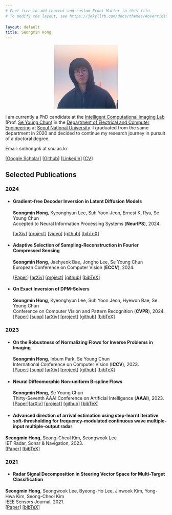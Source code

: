 ```yaml
---
# Feel free to add content and custom Front Matter to this file.
# To modify the layout, see https://jekyllrb.com/docs/themes/#overriding-theme-defaults

layout: default
title: Seongmin Hong
---
```

<p align="center">
  <img src="./files/picture_hood.jpg" alt="이미지 설명" width="200pt">
</p>

I am currently a PhD candidate at the [Intelligent Computational imaging Lab](https://icl.snu.ac.kr/) (Prof. [Se Young Chun](https://icl.snu.ac.kr/pi)) in the [Department of Electrical and Computer Engineering](https://ece.snu.ac.kr/) at  [Seoul National University](https://www.snu.ac.kr/). I graduated from the same department in 2020  and decided to continue my research journey in pursuit of a doctoral degree.

Email: smhongok at snu.ac.kr

[[Google Scholar](https://scholar.google.com/citations?user=icHnJqsAAAAJ&hl=ko&oi=ao)] [[Github](https://github.com/smhongok)] [[LinkedIn](https://www.linkedin.com/in/sm-hong/)] [[CV](./files/CV_smhong.pdf)]

## Selected Publications
### 2024

* #### **Gradient-free Decoder Inversion in Latent Diffusion Models**  

  **Seongmin Hong**, Kyeonghyun Lee, Suh Yoon Jeon, Ernest K. Ryu, Se Young Chun  
  Accepted to Neural Information Processing Systems (**NeurIPS**), 2024. 

  [[arXiv](https://arxiv.org/abs/2409.18442)] [[project](/dec-inv.html)] [<a href="https://recorder-v3.slideslive.com/#/share?share=94209&s=10070c25-7055-403c-bd99-5bfc52ab749d">video</a>] [<a href="https://github.com/smhongok/dec-inv">github</a>] [<a href="/bibtex.html#hong2024gradient">bibTeX</a>]

  

* #### **Adaptive Selection of Sampling-Reconstruction in Fourier Compressed Sensing**  

  **Seongmin Hong**, Jaehyeok Bae, Jongho Lee, Se Young Chun  
  European Conference on Computer Vision (**ECCV**), 2024. 

  [<a href="https://www.ecva.net/papers/eccv_2024/papers_ECCV/papers/08236.pdf">Paper</a>] [[arXiv](https://arxiv.org/abs/2409.11738)] [[project](/ada-sel.html)] [<a href="https://github.com/smhongok/ada-sel">github</a>] [<a href="/bibtex.html#Hong_2024_ECCV">bibTeX</a>]

  

* #### **On Exact Inversion of DPM-Solvers**  

  **Seongmin Hong**, Kyeonghyun Lee, Suh Yoon Jeon, Hyewon Bae, Se Young Chun  
  Conference on Computer Vision and Pattern Recognition (**CVPR**), 2024.  
  [<a href="https://openaccess.thecvf.com/content/CVPR2024/papers/Hong_On_Exact_Inversion_of_DPM-Solvers_CVPR_2024_paper.pdf">Paper</a>] [<a href="https://openaccess.thecvf.com/content/CVPR2024/supplemental/Hong_On_Exact_Inversion_CVPR_2024_supplemental.pdf">supp</a>] [[arXiv](https://arxiv.org/abs/2311.18387)] [[project](/inv-dpm.html)] [<a href="https://github.com/smhongok/inv-dpm">github</a>] [<a href="/bibtex.html#Hong_2024_CVPR">bibTeX</a>]

### 2023

* #### **On the Robustness of Normalizing Flows for Inverse Problems in Imaging**   

  **Seongmin Hong**, Inbum Park, Se Young Chun  
  International Conference on Computer Vision (**ICCV**), 2023.  
  [<a href="https://openaccess.thecvf.com/content/ICCV2023/papers/Hong_On_the_Robustness_of_Normalizing_Flows_for_Inverse_Problems_in_ICCV_2023_paper.pdf">Paper</a>] [<a href="https://openaccess.thecvf.com/content/ICCV2023/supplemental/Hong_On_the_Robustness_ICCV_2023_supplemental.pdf">supp</a>] [[arXiv](https://arxiv.org/abs/2212.04319)] [[project](/robustness.html)] [<a href="https://github.com/smhongok/robustNF">github</a>] [<a href="/bibtex.html#hong23robustness">bibTeX</a>]
  
  


* #### **Neural Diffeomorphic Non-uniform B-spline Flows**  

  **Seongmin Hong**,  Se Young Chun  
  Thirty-Seventh AAAI Conference on Artificial Intelligence (**AAAI**), 2023.  
  [[Paper](https://ojs.aaai.org/index.php/AAAI/article/view/26441)][[arXiv](https://arxiv.org/abs/2304.04555)] [[project](/nubsf.html)] [<a href="https://github.com/smhongok/Non-uniform-B-spline-Flow">github</a>] [<a href="/bibtex.html#hong23neural">bibTeX</a>]

  

* #### **Advanced direction of arrival estimation using step-learnt iterative soft-thresholding for frequency-modulated continuous wave multiple-input multiple-output radar**   
**Seongmin Hong**, Seong-Cheol Kim, Seongwook Lee  
IET Radar, Sonar & Navigation, 2023.  
[[Paper](https://doi.org/10.1049/rsn2.12319)] [<a href="/bibtex.html#hong23advanced">bibTeX</a>]


### 2021
* #### **Radar Signal Decomposition in Steering Vector Space for Multi-Target Classification**  
**Seongmin Hong**, Seongwook Lee, Byeong-Ho Lee, Jinwook Kim, Yong-Hwa Kim, Seong-Cheol Kim  
IEEE Sensors Journal, 2021.  
[[Paper](https://ieeexplore.ieee.org/abstract/document/9552897)] [<a href="/bibtex.html#hong21radar">bibTeX</a>]
